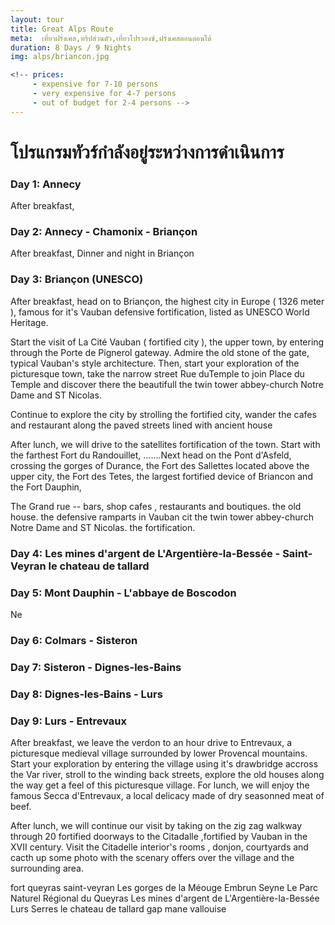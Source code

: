 ```yaml
---
layout: tour
title: Great Alps Route
meta:  เที่ยวฝรั่งเศส,ทริปส่วนตัว,เที่ยวโปรวองซ์,ฝรั่งเศสตอนตอนใต้
duration: 8 Days / 9 Nights
img: alps/briancon.jpg

<!-- prices: 
     - expensive for 7-10 persons
     - very expensive for 4-7 persons
     - out of budget for 2-4 persons -->
---
```


# โปรแกรมทัวร์กำลังอยู่ระหว่างการดำเนินการ

### Day 1:  Annecy 
After breakfast,  

### Day 2: Annecy - Chamonix - Briançon
After breakfast, 
Dinner and night in Briançon

### Day 3: Briançon (UNESCO) 
After breakfast,  head on to Briançon,  the highest city in Europe ( 1326 meter ), famous for it's Vauban defensive fortification,  listed as UNESCO World Heritage.

Start the visit of La Cité Vauban ( fortified city ), the upper town, by entering through the Porte de Pignerol  gateway. 
Admire the old stone of the gate, typical Vauban's style architecture. 
Then,  start your exploration of the picturesque town, take the narrow street Rue duTemple to join Place du Temple and discover there the beautifull the twin tower abbey-church Notre Dame and ST Nicolas. 

Continue to explore the city by strolling the fortified city, wander the cafes and restaurant along the paved streets lined with ancient house

After lunch, we will drive to the satellites fortification of the town. Start with the farthest Fort du Randouillet,  .......Next head on the Pont d'Asfeld, crossing the gorges of Durance, the Fort des Sallettes located above the upper city, the Fort des Tetes, the largest fortified device of Briancon and the Fort Dauphin, 


The Grand rue -- bars, shop cafes , restaurants and boutiques.
the old house.
the defensive ramparts in Vauban cit
the twin tower abbey-church Notre Dame and ST Nicolas.
the fortification.


### Day 4: Les mines d'argent de L'Argentière-la-Bessée - Saint-Veyran  le chateau de tallard

### Day 5:  Mont Dauphin - L'abbaye de Boscodon
Ne


### Day 6: Colmars -  Sisteron


### Day 7: Sisteron - Dignes-les-Bains 


### Day 8: Dignes-les-Bains - Lurs


### Day  9: Lurs - Entrevaux

After breakfast, we leave the verdon to an hour drive to Entrevaux, a picturesque medieval village surrounded by lower Provencal mountains. Start your exploration by entering the village using it's drawbridge accross the Var river,  stroll to the winding back streets, explore the old houses along the way get a feel of this picturesque village. 
For lunch, we will enjoy the famous Secca d'Entrevaux, a local delicacy made of  dry seasonned meat of beef.

After lunch, we will  continue our visit by  taking on the zig zag walkway through 20 fortified doorways to the Citadalle ,fortified by Vauban in the  XVII century. Visit the Citadelle interior's rooms , donjon, courtyards and cacth up some photo with  the scenary offers over the village and the surrounding area.

fort queyras
saint-veyran
Les gorges de la Méouge
Embrun
Seyne
Le Parc Naturel Régional du Queyras
Les mines d'argent de L'Argentière-la-Bessée
Lurs
Serres
le chateau de tallard
gap
mane
vallouise
